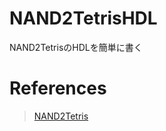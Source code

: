 # NAND2TetrisHDL
NAND2TetrisのHDLを簡単に書く

# References
> [NAND2Tetris](https://nand2tetris.github.io/web-ide/chip/)